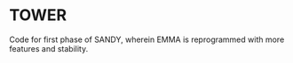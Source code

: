 # TOWER
Code for first phase of SANDY, wherein EMMA is reprogrammed with more features and stability.
